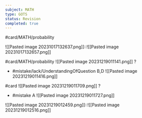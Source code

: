 ```yaml
---
subject: MATH
type: GOTS
status: Revision
completed: true
---
```

#card/MATH/probability 


![[Pasted image 20231017132637.png]]::![[Pasted image 20231017132657.png]] <!--SR:!2023-11-12,2,150-->

#card/MATH/probability
![[Pasted image 20231219011141.png]]
?
- #mistake/lack/UnderstandingOfQuestion 
B,D
![[Pasted image 20231219011416.png]]

#card
![[Pasted image 20231219011709.png]]
?
- #mistake
A
![[Pasted image 20231219011727.png]] <!--SR:!2024-01-23,8,192-->


![[Pasted image 20231219012459.png]]::![[Pasted image 20231219012516.png]]





